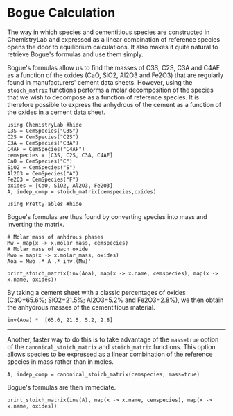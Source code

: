 # Bogue Calculation

The way in which species and cementitious species are constructed in ChemistryLab and expressed as a linear combination of reference species opens the door to equilibrium calculations. It also makes it quite natural to retrieve Bogue's formulas and use them simply.

Bogue's formulas allow us to find the masses of C3S, C2S, C3A and C4AF as a function of the oxides (CaO, SiO2, Al2O3 and Fe2O3) that are regularly found in manufacturers' cement data sheets. However, using the `stoich_matrix` functions performs a molar decomposition of the species that we wish to decompose as a function of reference species. It is therefore possible to express the anhydrous of the cement as a function of the oxides in a cement data sheet.

```@example Bogue
using ChemistryLab #hide
C3S = CemSpecies("C3S")
C2S = CemSpecies("C2S")
C3A = CemSpecies("C3A")
C4AF = CemSpecies("C4AF")
cemspecies = [C3S, C2S, C3A, C4AF]
CaO = CemSpecies("C")
SiO2 = CemSpecies("S")
Al2O3 = CemSpecies("A")
Fe2O3 = CemSpecies("F")
oxides = [CaO, SiO2, Al2O3, Fe2O3]
A, indep_comp = stoich_matrix(cemspecies,oxides)

using PrettyTables #hide
```
Bogue's formulas are thus found by converting species into mass and inverting the matrix.

```@example Bogue
# Molar mass of anhdrous phases
Mw = map(x -> x.molar_mass, cemspecies)
# Molar mass of each oxide
Mwo = map(x -> x.molar_mass, oxides)
Aoa = Mwo .* A .* inv.(Mw)'

print_stoich_matrix(inv(Aoa), map(x -> x.name, cemspecies), map(x -> x.name, oxides))
```
By taking a cement sheet with a classic percentages of oxides (CaO=65.6%; SiO2=21.5%; Al2O3=5.2% and Fe2O3=2.8%), we then obtain the anhydrous masses of the cementitious material. 
```@example Bogue
inv(Aoa) *  [65.6, 21.5, 5.2, 2.8]
```

---

Another, faster way to do this is to take advantage of the `mass=true` option of the `canonical_stoich_matrix` and `stoich_matrix` functions. This option allows species to be expressed as a linear combination of the reference species in mass rather than in moles.

```@example Bogue
A, indep_comp = canonical_stoich_matrix(cemspecies; mass=true)
```

Bogue's formulas are then immediate.

```@example Bogue
print_stoich_matrix(inv(A), map(x -> x.name, cemspecies), map(x -> x.name, oxides))
```
